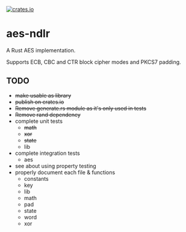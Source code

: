 [![crates.io](https://img.shields.io/badge/aes--ndlr-0.0.1-orange.svg)](https://crates.io/crates/aes-ndlr)

# aes-ndlr

A Rust AES implementation.

Supports ECB, CBC and CTR block cipher modes and PKCS7 padding.

## TODO

- ~~make usable as library~~
- ~~publish on crates.io~~
- ~~Remove generate.rs module as it's only used in tests~~
- ~~Remove rand dependency~~
- complete unit tests
    - ~~math~~
    - ~~xor~~
    - ~~state~~
    - lib
- complete integration tests
    - aes
- see about using property testing
- properly document each file & functions
    - constants
    - key
    - lib
    - math
    - pad
    - state
    - word
    - xor